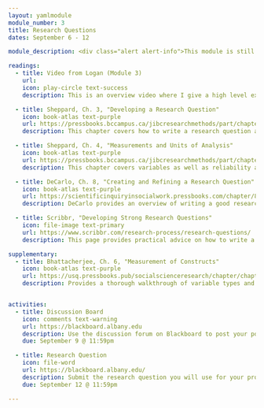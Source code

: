 ```yaml
---
layout: yamlmodule
module_number: 3
title: Research Questions
dates: September 6 - 12

module_description: <div class="alert alert-info">This module is still under construction.</div>This module will cover the basics of developing a research question that will guide your proposal creation for the rest of the semester.

readings:
  - title: Video from Logan (Module 3)
    url:
    icon: play-circle text-success
    description: This is an overview video where I give a high level explanation of the readings and describe this week's tasks.

  - title: Sheppard, Ch. 3, "Developing a Research Question"
    icon: book-atlas text-purple
    url: https://pressbooks.bccampus.ca/jibcresearchmethods/part/chapter-3/
    description: This chapter covers how to write a research question as well as high level overviews of qualitative versus quantitative research.

  - title: Sheppard, Ch. 4, "Measurements and Units of Analysis"
    icon: book-atlas text-purple
    url: https://pressbooks.bccampus.ca/jibcresearchmethods/part/chapter-4/
    description: This chapter covers variables as well as reliability and validity.

  - title: DeCarlo, Ch. 8, "Creating and Refining a Research Question"
    icon: book-atlas text-purple
    url: https://scientificinquiryinsocialwork.pressbooks.com/chapter/8-0-chapter-introduction/
    description: DeCarlo provides an overview of writing a good research question <strong><em>with some specific tips and critiques</em></strong> as well as explanations that augment Sheppard's content.

  - title: Scribbr, "Developing Strong Research Questions"
    icon: file-image text-primary
    url: https://www.scribbr.com/research-process/research-questions/
    description: This page provides practical advice on how to write a research question. Definitely watch the 4.5 minute video. There is also a quiz to check for understanding that I strongly recommend. <em>Note:</em> Scribbr offers paid editing services, but this course is only using their free content.

supplementary:
  - title: Bhattacherjee, Ch. 6, "Measurement of Constructs"
    icon: book-atlas text-purple
    url: https://usq.pressbooks.pub/socialscienceresearch/chapter/chapter-6-measurement-of-constructs/
    description: Provides a thorough walkthrough of variable types and scales.


activities:
  - title: Discussion Board
    icon: comments text-warning
    url: https://blackboard.albany.edu
    description: Use the discussion forum on Blackboard to post your potential research question. Give feedback to your classmates and integrate their feedback when you submit your research question.
    due: September 9 @ 11:59pm

  - title: Research Question
    icon: file-word
    url: https://blackboard.albany.edu/
    description: Submit the research question you will use for your proposal.
    due: September 12 @ 11:59pm

---
```

